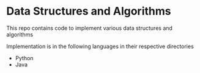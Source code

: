 # Data Structures and Algorithms

This repo contains code to implement various data structures and algorithms

Implementation is in the following languages in their respective directories
- Python
- Java
